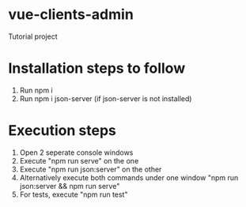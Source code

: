 # vue-clients-admin
Tutorial project

# Installation steps to follow
1. Run npm i
2. Run npm i json-server (if json-server is not installed)

# Execution steps
1. Open 2 seperate console windows
2. Execute "npm run serve" on the one
3. Execute "npm run json:server" on the other
4. Alternatively execute both commands under one window "npm run json:server && npm run serve"
5. For tests, execute "npm run test"
